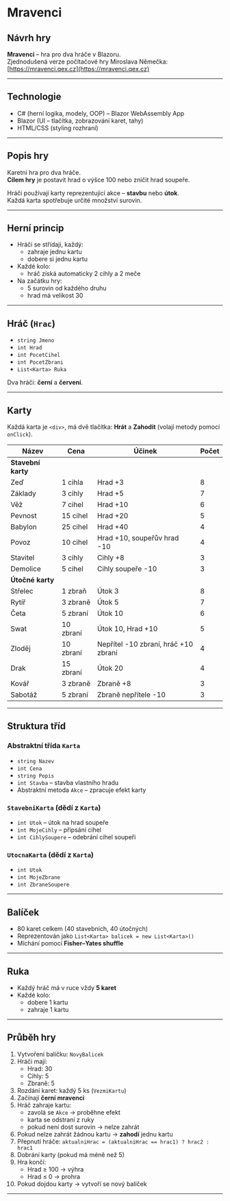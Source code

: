 # Mravenci

## Návrh hry

**Mravenci** – hra pro dva hráče v Blazoru.  
Zjednodušená verze počítačové hry Miroslava Němečka:  
[https://mravenci.qex.cz](https://mravenci.qex.cz)

---

## Technologie

- C# (herní logika, modely, OOP) – Blazor WebAssembly App
- Blazor (UI – tlačítka, zobrazování karet, tahy)
- HTML/CSS (styling rozhraní)

---

## Popis hry

Karetní hra pro dva hráče.  
**Cílem hry** je postavit hrad o výšce 100 nebo zničit hrad soupeře.

Hráči používají karty reprezentující akce – **stavbu** nebo **útok**.  
Každá karta spotřebuje určité množství surovin.

---

## Herní princip

- Hráči se střídají, každý:
  - zahraje jednu kartu
  - dobere si jednu kartu
- Každé kolo:
  - hráč získá automaticky 2 cihly a 2 meče
- Na začátku hry:
  - 5 surovin od každého druhu
  - hrad má velikost 30

---

## Hráč (`Hrac`)

- `string Jmeno`
- `int Hrad`
- `int PocetCihel`
- `int PocetZbrani`
- `List<Karta> Ruka`

Dva hráči: **černí** a **červení**.

---

## Karty

Každá karta je `<div>`, má dvě tlačítka: **Hrát** a **Zahodit** (volají metody pomocí `onClick`).

| Název     | Cena       | Účinek                               | Počet |
|-----------|------------|---------------------------------------|--------|
| **Stavební karty** ||||
| Zeď       | 1 cihla    | Hrad +3                               | 8      |
| Základy   | 3 cihly    | Hrad +5                               | 7      |
| Věž       | 7 cihel    | Hrad +10                              | 6      |
| Pevnost   | 15 cihel   | Hrad +20                              | 5      |
| Babylon   | 25 cihel   | Hrad +40                              | 4      |
| Povoz     | 10 cihel   | Hrad +10, soupeřův hrad -10           | 4      |
| Stavitel  | 3 cihly    | Cihly +8                              | 3      |
| Demolice  | 5 cihel    | Cihly soupeře -10                     | 3      |
| **Útočné karty** ||||
| Střelec   | 1 zbraň    | Útok 3                                | 8      |
| Rytíř     | 3 zbraně   | Útok 5                                | 7      |
| Četa      | 5 zbraní   | Útok 10                               | 6      |
| Swat      | 10 zbraní  | Útok 10, Hrad +10                     | 5      |
| Zloděj    | 10 zbraní  | Nepřítel -10 zbraní, hráč +10 zbraní  | 4      |
| Drak      | 15 zbraní  | Útok 20                               | 4      |
| Kovář     | 3 zbraně   | Zbraně +8                             | 3      |
| Sabotáž   | 5 zbraní   | Zbraně nepřítele -10                  | 3      |

---

## Struktura tříd

### Abstraktní třída `Karta`

- `string Nazev`
- `int Cena`
- `string Popis`
- `int Stavba` – stavba vlastního hradu
- Abstraktní metoda `Akce` – zpracuje efekt karty

### `StavebniKarta` (dědí z `Karta`)

- `int Utok` – útok na hrad soupeře
- `int MojeCihly` – připsání cihel
- `int CihlySoupere` – odebrání cihel soupeři

### `UtocnaKarta` (dědí z `Karta`)

- `int Utok`
- `int MojeZbrane`
- `int ZbraneSoupere`

---

## Balíček

- 80 karet celkem (40 stavebních, 40 útočných)
- Reprezentován jako `List<Karta> balicek = new List<Karta>()`
- Míchání pomocí **Fisher–Yates shuffle**

---

## Ruka

- Každý hráč má v ruce vždy **5 karet**
- Každé kolo:
  - dobere 1 kartu
  - zahraje 1 kartu

---

## Průběh hry

1. Vytvoření balíčku: `NovyBalicek`
2. Hráči mají:
   - Hrad: 30
   - Cihly: 5
   - Zbraně: 5
3. Rozdání karet: každý 5 ks (`VezmiKartu`)
4. Začínají **černí mravenci**
5. Hráč zahraje kartu:
   - zavolá se `Akce` → proběhne efekt
   - karta se odstraní z ruky
   - pokud není dost surovin → nelze zahrát
6. Pokud nelze zahrát žádnou kartu → **zahodí** jednu kartu
7. Přepnutí hráče: `aktualniHrac = (aktualniHrac == hrac1) ? hrac2 : hrac1`
8. Dobrání karty (pokud má méně než 5)
9. Hra končí:
   - Hrad ≥ 100 → výhra
   - Hrad ≤ 0 → prohra
10. Pokud dojdou karty → vytvoří se nový balíček

---
